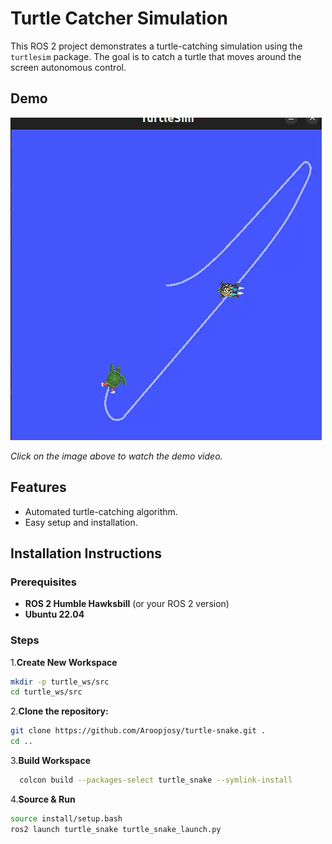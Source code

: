 # Turtle Catcher Simulation

This ROS 2 project demonstrates a turtle-catching simulation using the `turtlesim` package. The goal is to catch a turtle that moves around the screen autonomous control.

## Demo

![Watch the demo video](https://github.com/Aroopjosy/turtle-snake/blob/main/demo.gif)


*Click on the image above to watch the demo video.*

## Features

- Automated turtle-catching algorithm.
- Easy setup and installation.

## Installation Instructions

### Prerequisites

- **ROS 2 Humble Hawksbill** (or your ROS 2 version)
- **Ubuntu 22.04**

### Steps
1.**Create New  Workspace**
   ```bash
   mkdir -p turtle_ws/src
   cd turtle_ws/src
   ```
2.**Clone the repository:**
   ```bash
   git clone https://github.com/Aroopjosy/turtle-snake.git .
   cd ..
   ```
3.**Build Workspace**
 ```bash
   colcon build --packages-select turtle_snake --symlink-install
   ```
4.**Source & Run**
   ```bash
   source install/setup.bash
   ros2 launch turtle_snake turtle_snake_launch.py
   ```

